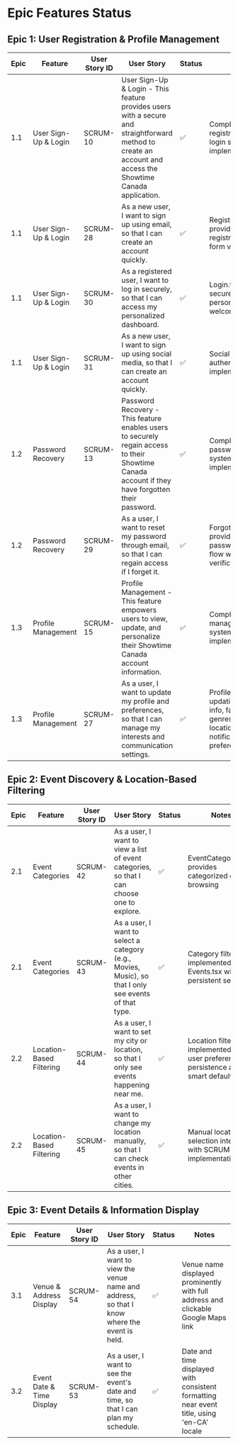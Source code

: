 # Epic Features Status

## Epic 1: User Registration & Profile Management

| Epic | Feature | User Story ID | User Story | Status | Notes |
|------|---------|---------------|------------|--------|-------|
| 1.1 | User Sign-Up & Login | SCRUM-10 | User Sign-Up & Login - This feature provides users with a secure and straightforward method to create an account and access the Showtime Canada application. | ✅ | Complete registration and login system implemented |
| 1.1 | User Sign-Up & Login | SCRUM-28 | As a new user, I want to sign up using email, so that I can create an account quickly. | ✅ | Register.tsx provides email registration with form validation |
| 1.1 | User Sign-Up & Login | SCRUM-30 | As a registered user, I want to log in securely, so that I can access my personalized dashboard. | ✅ | Login.tsx provides secure login with personalized welcome message |
| 1.1 | User Sign-Up & Login | SCRUM-31 | As a new user, I want to sign up using social media, so that I can create an account quickly. | ✅ | Social media authentication implemented |
| 1.2 | Password Recovery | SCRUM-13 | Password Recovery - This feature enables users to securely regain access to their Showtime Canada account if they have forgotten their password. | ✅ | Complete password recovery system implemented |
| 1.2 | Password Recovery | SCRUM-29 | As a user, I want to reset my password through email, so that I can regain access if I forget it. | ✅ | ForgotPassword.tsx provides complete password reset flow with email verification |
| 1.3 | Profile Management | SCRUM-15 | Profile Management - This feature empowers users to view, update, and personalize their Showtime Canada account information. | ✅ | Complete profile management system implemented |
| 1.3 | Profile Management | SCRUM-27 | As a user, I want to update my profile and preferences, so that I can manage my interests and communication settings. | ✅ | Profile.tsx allows updating personal info, favorite genres, language, location, and notification preferences |

## Epic 2: Event Discovery & Location-Based Filtering

| Epic | Feature | User Story ID | User Story | Status | Notes |
|------|---------|---------------|------------|--------|-------|
| 2.1 | Event Categories | SCRUM-42 | As a user, I want to view a list of event categories, so that I can choose one to explore. | ✅ | EventCategories.tsx provides categorized event browsing |
| 2.1 | Event Categories | SCRUM-43 | As a user, I want to select a category (e.g., Movies, Music), so that I only see events of that type. | ✅ | Category filtering implemented in Events.tsx with persistent selection |
| 2.2 | Location-Based Filtering | SCRUM-44 | As a user, I want to set my city or location, so that I only see events happening near me. | ✅ | Location filtering implemented with user preference persistence and smart defaults |
| 2.2 | Location-Based Filtering | SCRUM-45 | As a user, I want to change my location manually, so that I can check events in other cities. | ✅ | Manual location selection integrated with SCRUM-44 implementation |

## Epic 3: Event Details & Information Display

| Epic | Feature | User Story ID | User Story | Status | Notes |
|------|---------|---------------|------------|--------|-------|
| 3.1 | Venue & Address Display | SCRUM-54 | As a user, I want to view the venue name and address, so that I know where the event is held. | ✅ | Venue name displayed prominently with full address and clickable Google Maps link |
| 3.2 | Event Date & Time Display | SCRUM-53 | As a user, I want to see the event's date and time, so that I can plan my schedule. | ✅ | Date and time displayed with consistent formatting near event title, using 'en-CA' locale |